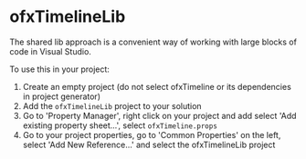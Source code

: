 # ofxTimelineLib

The shared lib approach is a convenient way of working with large blocks of code in Visual Studio.

To use this in your project:

1. Create an empty project (do not select ofxTimeline or its dependencies in project generator)
2. Add the `ofxTimelineLib` project to your solution
3. Go to 'Property Manager', right click on your project and add select 'Add existing property sheet...', select `ofxTimeline.props`
3. Go to your project properties, go to 'Common Properties' on the left, select 'Add New Reference...' and select the ofxTimelineLib project